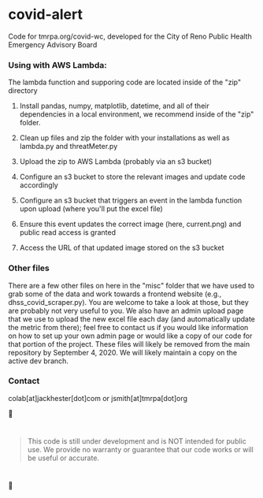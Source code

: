 # covid-alert
Code for tmrpa.org/covid-wc, developed for the City of Reno Public Health Emergency Advisory Board

### Using with AWS Lambda:

The lambda function and supporing code are located inside of the "zip" directory

1. Install pandas, numpy, matplotlib, datetime, and all of their dependencies in a local environment, we recommend inside of the "zip" folder.

2. Clean up files and zip the folder with your installations as well as lambda.py and threatMeter.py

3. Upload the zip to AWS Lambda (probably via an s3 bucket)

4. Configure an s3 bucket to store the relevant images and update code accordingly

5. Configure an s3 bucket that triggers an event in the lambda function upon upload (where you'll put the excel file)

6. Ensure this event updates the correct image (here, current.png) and public read access is granted

7. Access the URL of that updated image stored on the s3 bucket

### Other files

There are a few other files on here in the "misc" folder that we have used to grab some of the data and work towards a frontend website (e.g., dhss_covid_scraper.py). You are welcome to take a look at those, but they are probably not very useful to you. We also have an admin upload page that we use to upload the new excel file each day (and automatically update the metric from there); feel free to contact us if you would like information on how to set up your own admin page or would like a copy of our code for that portion of the project. These files will likely be removed from the main repository by September 4, 2020. We will likely maintain a copy on the active dev branch.

### Contact

colab[at]jackhester[dot]com or jsmith[at]tmrpa[dot]org

&#x1F534;
>#
>This code is still under development and is NOT intended for public use. We provide no warranty or guarantee that our code works or will be useful or accurate.
>#
&#x1F534;
